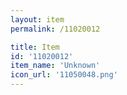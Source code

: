 ```yaml
---
layout: item
permalink: /11020012

title: Item
id: '11020012'
item_name: 'Unknown'
icon_url: '11050048.png'
---
```

